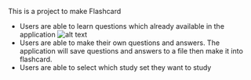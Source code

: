 This is a project to make Flashcard

- Users are able to learn questions which already available in the application
![alt text](https://i.imgur.com/wyN1Y9el.png)
- Users are able to make their own questions and answers. The application will save questions and answers to a file then make it into flashcard. 
- Users are able to select which study set they want to study
